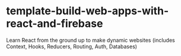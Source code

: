 # template-build-web-apps-with-react-and-firebase
Learn React from the ground up to make dynamic websites (includes Context, Hooks, Reducers, Routing, Auth, Databases)
